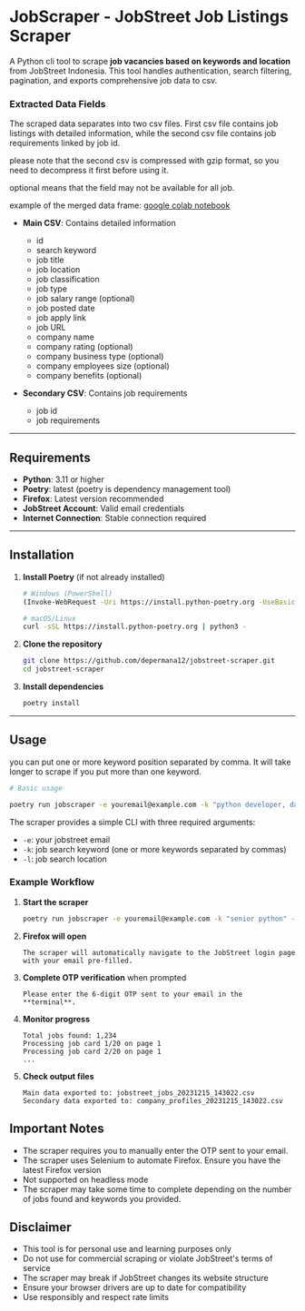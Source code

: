# JobScraper - JobStreet Job Listings Scraper

A Python cli tool to scrape **job vacancies based on keywords and location** from JobStreet Indonesia. This tool handles authentication, search filtering, pagination, and exports comprehensive job data to csv.

### Extracted Data Fields

The scraped data separates into two csv files. First csv file contains job listings with detailed information, while the second csv file contains job requirements linked by job id.

please note that the second csv is compressed with gzip format, so you need to decompress it first before using it.

optional means that the field may not be available for all job.

example of the merged data frame:
[google colab notebook](https://colab.research.google.com/drive/12N8we6Dx9Ah5gFU3LMQj-GxjgzNpp1EH?usp=sharing)

- **Main CSV**: Contains detailed information

  - id
  - search keyword
  - job title
  - job location
  - job classification
  - job type
  - job salary range (optional)
  - job posted date
  - job apply link
  - job URL
  - company name
  - company rating (optional)
  - company business type (optional)
  - company employees size (optional)
  - company benefits (optional)

- **Secondary CSV**: Contains job requirements
  - job id
  - job requirements

---

## Requirements

- **Python**: 3.11 or higher
- **Poetry**: latest (poetry is dependency management tool)
- **Firefox**: Latest version recommended
- **JobStreet Account**: Valid email credentials
- **Internet Connection**: Stable connection required

---

## Installation

1. **Install Poetry** (if not already installed)

   ```bash
   # Windows (PowerShell)
   (Invoke-WebRequest -Uri https://install.python-poetry.org -UseBasicParsing).Content | python -

   # macOS/Linux
   curl -sSL https://install.python-poetry.org | python3 -
   ```

2. **Clone the repository**

   ```bash
   git clone https://github.com/depermana12/jobstreet-scraper.git
   cd jobstreet-scraper
   ```

3. **Install dependencies**
   ```bash
   poetry install
   ```

---

## Usage

you can put one or more keyword position separated by comma. It will take longer to scrape if you put more than one keyword.

```bash
# Basic usage

poetry run jobscraper -e youremail@example.com -k "python developer, data analyst, data scientist" -l "Jakarta Raya"
```

The scraper provides a simple CLI with three required arguments:

- `-e`: your jobstreet email
- `-k`: job search keyword (one or more keywords separated by commas)
- `-l`: job search location

### Example Workflow

1. **Start the scraper**
   ```bash
   poetry run jobscraper -e youremail@example.com -k "senior python" -l "Jakarta Raya"
   ```
2. **Firefox will open**
   ```
   The scraper will automatically navigate to the JobStreet login page with your email pre-filled.
   ```
3. **Complete OTP verification** when prompted

   ```
   Please enter the 6-digit OTP sent to your email in the **terminal**.
   ```

4. **Monitor progress**

   ```
   Total jobs found: 1,234
   Processing job card 1/20 on page 1
   Processing job card 2/20 on page 1
   ...
   ```

5. **Check output files**
   ```
   Main data exported to: jobstreet_jobs_20231215_143022.csv
   Secondary data exported to: company_profiles_20231215_143022.csv
   ```

## Important Notes

- The scraper requires you to manually enter the OTP sent to your email.
- The scraper uses Selenium to automate Firefox. Ensure you have the latest Firefox version
- Not supported on headless mode
- The scraper may take some time to complete depending on the number of jobs found and keywords you provided.

## Disclaimer

- This tool is for personal use and learning purposes only
- Do not use for commercial scraping or violate JobStreet's terms of service
- The scraper may break if JobStreet changes its website structure
- Ensure your browser drivers are up to date for compatibility
- Use responsibly and respect rate limits

